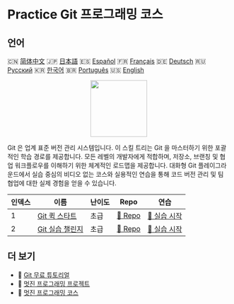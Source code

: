 # Practice Git 프로그래밍 코스

## 언어

🇨🇳 [简体中文](README_zh.md) 🇯🇵 [日本語](README_ja.md) 🇪🇸 [Español](README_es.md) 🇫🇷 [Français](README_fr.md) 🇩🇪 [Deutsch](README_de.md) 🇷🇺 [Русский](README_ru.md) 🇰🇷 [한국어](README_ko.md) 🇧🇷 [Português](README_pt.md) 🇺🇸 [English](README.md) 

<div align="center">
<img width="128px" src="https://file.labex.io/path/mlkFQS0wjouP.png">
</div>

Git 은 업계 표준 버전 관리 시스템입니다. 이 스킬 트리는 Git 을 마스터하기 위한 포괄적인 학습 경로를 제공합니다. 모든 레벨의 개발자에게 적합하며, 저장소, 브랜칭 및 협업 워크플로우를 이해하기 위한 체계적인 로드맵을 제공합니다. 대화형 Git 플레이그라운드에서 실습 중심의 비디오 없는 코스와 실용적인 연습을 통해 코드 버전 관리 및 팀 협업에 대한 실제 경험을 얻을 수 있습니다.

|   인덱스 | 이름                                                                   | 난이도   | Repo                                                             | 연습                                                                |
|----------|------------------------------------------------------------------------|----------|------------------------------------------------------------------|---------------------------------------------------------------------|
|        1 | [Git 퀵 스타트](https://labex.io/ko/courses/quick-start-with-git)      | 초급     | [🔗 Repo](https://github.com/labex-labs/quick-start-with-git)    | [🚀 실습 시작](https://labex.io/ko/courses/quick-start-with-git)    |
|        2 | [Git 실습 챌린지](https://labex.io/ko/courses/git-practice-challenges) | 초급     | [🔗 Repo](https://github.com/labex-labs/git-practice-challenges) | [🚀 실습 시작](https://labex.io/ko/courses/git-practice-challenges) |

## 더 보기

- 🔗 [Git 무료 튜토리얼](https://github.com/labex-labs/git-free-tutorials)
- 🔗 [멋진 프로그래밍 프로젝트](https://github.com/labex-labs/awesome-programming-projects)
- 🔗 [멋진 프로그래밍 코스](https://github.com/labex-labs/awesome-programming-courses)

